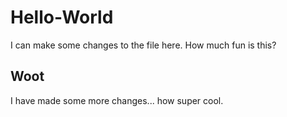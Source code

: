 # Hello-World
I can make some changes to the file here.  How much fun is this?
## Woot
I have made some more changes... how super cool.

